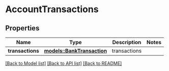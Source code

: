# AccountTransactions

## Properties

| Name             | Type                                              | Description  | Notes |
| ---------------- | ------------------------------------------------- | ------------ | ----- |
| **transactions** | [**models::BankTransaction**](BankTransaction.md) | transactions |

[[Back to Model list]](../README.md#documentation-for-models) [[Back to API list]](../README.md#documentation-for-api-endpoints) [[Back to README]](../README.md)
